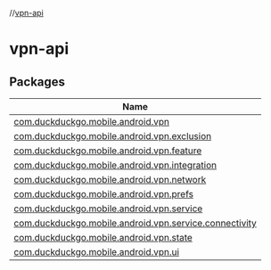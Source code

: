 //[vpn-api](index.md)

# vpn-api

## Packages

| Name |
|---|
| [com.duckduckgo.mobile.android.vpn](vpn-api/com.duckduckgo.mobile.android.vpn/index.md) |
| [com.duckduckgo.mobile.android.vpn.exclusion](vpn-api/com.duckduckgo.mobile.android.vpn.exclusion/index.md) |
| [com.duckduckgo.mobile.android.vpn.feature](vpn-api/com.duckduckgo.mobile.android.vpn.feature/index.md) |
| [com.duckduckgo.mobile.android.vpn.integration](vpn-api/com.duckduckgo.mobile.android.vpn.integration/index.md) |
| [com.duckduckgo.mobile.android.vpn.network](vpn-api/com.duckduckgo.mobile.android.vpn.network/index.md) |
| [com.duckduckgo.mobile.android.vpn.prefs](vpn-api/com.duckduckgo.mobile.android.vpn.prefs/index.md) |
| [com.duckduckgo.mobile.android.vpn.service](vpn-api/com.duckduckgo.mobile.android.vpn.service/index.md) |
| [com.duckduckgo.mobile.android.vpn.service.connectivity](vpn-api/com.duckduckgo.mobile.android.vpn.service.connectivity/index.md) |
| [com.duckduckgo.mobile.android.vpn.state](vpn-api/com.duckduckgo.mobile.android.vpn.state/index.md) |
| [com.duckduckgo.mobile.android.vpn.ui](vpn-api/com.duckduckgo.mobile.android.vpn.ui/index.md) |
